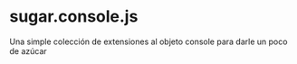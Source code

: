 # sugar.console.js

Una simple colección de extensiones al objeto console para darle un poco de azúcar